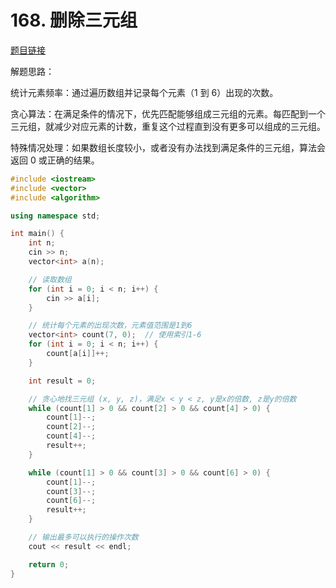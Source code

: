 


# 168. 删除三元组 

[题目链接](https://kamacoder.com/problempage.php?pid=1246)

解题思路：

统计元素频率：通过遍历数组并记录每个元素（1 到 6）出现的次数。

贪心算法：在满足条件的情况下，优先匹配能够组成三元组的元素。每匹配到一个三元组，就减少对应元素的计数，重复这个过程直到没有更多可以组成的三元组。

特殊情况处理：如果数组长度较小，或者没有办法找到满足条件的三元组，算法会返回 0 或正确的结果。


```CPP 
#include <iostream>
#include <vector>
#include <algorithm>

using namespace std;

int main() {
    int n;
    cin >> n;
    vector<int> a(n);

    // 读取数组
    for (int i = 0; i < n; i++) {
        cin >> a[i];
    }

    // 统计每个元素的出现次数，元素值范围是1到6
    vector<int> count(7, 0);  // 使用索引1-6
    for (int i = 0; i < n; i++) {
        count[a[i]]++;
    }

    int result = 0;

    // 贪心地找三元组 (x, y, z)，满足x < y < z, y是x的倍数, z是y的倍数
    while (count[1] > 0 && count[2] > 0 && count[4] > 0) {
        count[1]--;
        count[2]--;
        count[4]--;
        result++;
    }

    while (count[1] > 0 && count[3] > 0 && count[6] > 0) {
        count[1]--;
        count[3]--;
        count[6]--;
        result++;
    }

    // 输出最多可以执行的操作次数
    cout << result << endl;

    return 0;
}
 
```
